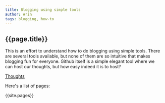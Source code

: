 ```yaml
---
title: Blogging using simple tools
author: Arin
tags: blogging, how-to
---
```


## {{page.title}}


This is an effort to understand how to do blogging using simple tools. There are several tools available, but none of them are so intuitive that makes blogging fun for everyone. Github itself is a simple elegant tool where we can host our thoughts, but how easy indeed it is to host?

[Thoughts](2021-06-07-thoughts.md)

Here's a list of pages: 

{{site.pages}}
